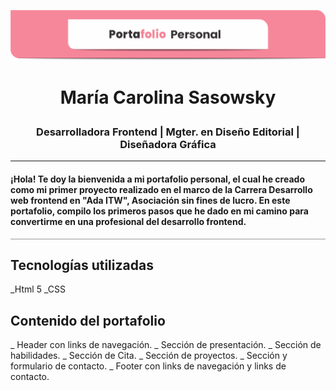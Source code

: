![](/assets/img/encabezado.png)

# <p align="center"> María Carolina Sasowsky </p>

### <p align="center"> Desarrolladora Frontend | Mgter. en Diseño Editorial | Diseñadora Gráfica </p>

------------------------------


#### ¡Hola! Te doy la bienvenida a mi portafolio personal, el cual he creado como mi primer proyecto realizado en el marco de la Carrera Desarrollo web frontend en "Ada ITW", Asociación sin fines de lucro. En este portafolio, compilo los primeros pasos que he dado en mi camino para convertirme en una profesional del desarrollo frontend.

<div style="border-bottom: 0.5px solid #999;"></div>


## Tecnologías utilizadas

_Html 5
_CSS

## Contenido del portafolio

_ Header con links de navegación.
_ Sección de presentación.
_ Sección de habilidades.
_ Sección de Cita.
_ Sección de proyectos.
_ Sección y formulario de contacto.
_ Footer con links de navegación y links de contacto.

